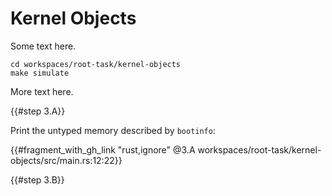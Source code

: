 <!--
    Copyright 2024, Colias Group, LLC

    SPDX-License-Identifier: CC-BY-SA-4.0
-->

# Kernel Objects

Some text here.

```
cd workspaces/root-task/kernel-objects
make simulate
```

More text here.

{{#step 3.A}}

Print the untyped memory described by `bootinfo`:

{{#fragment_with_gh_link "rust,ignore" @3.A workspaces/root-task/kernel-objects/src/main.rs:12:22}}

{{#step 3.B}}
